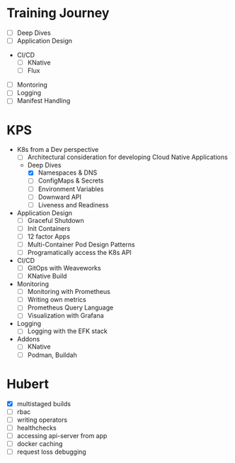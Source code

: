 # Training Journey
* [ ] Deep Dives
* [ ] Application Design
* CI/CD
  * [ ] KNative
  * [ ] Flux
* [ ] Montoring
* [ ] Logging
* [ ] Manifest Handling

# KPS
* K8s from a Dev perspective
  * [ ] Architectural consideration for developing Cloud Native Applications
  * Deep Dives
    * [x] Namespaces & DNS
    * [ ] ConfigMaps & Secrets
    * [ ] Environment Variables
    * [ ] Downward API
    * [ ] Liveness and Readiness
* Application Design
  * [ ] Graceful Shutdown
  * [ ] Init Containers
  * [ ] 12 factor Apps
  * [ ] Multi-Container Pod Design Patterns
  * [ ] Programatically access the K8s API
* CI/CD
  * [ ] GitOps with Weaveworks
  * [ ] KNative Build
* Monitoring
  * [ ] Monitoring with Prometheus
  * [ ] Writing own metrics
  * [ ] Prometheus Query Language
  * [ ] Visualization with Grafana
* Logging
  * [ ] Logging with the EFK stack
* Addons
  * [ ] KNative
  * [ ] Podman, Buildah

# Hubert
* [x] multistaged builds
* [ ] rbac
* [ ] writing operators
* [ ] healthchecks
* [ ] accessing api-server from app
* [ ] docker caching
* [ ] request loss debugging
